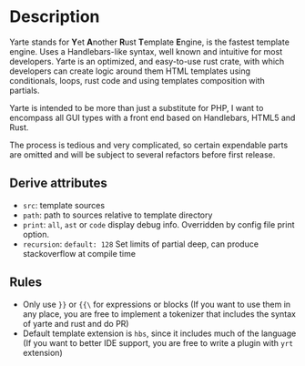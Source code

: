 # Description

Yarte stands for **Y**et **A**nother **R**ust **T**emplate **E**ngine, 
is the fastest template engine. Uses a Handlebars-like syntax, 
well known and intuitive for most developers. Yarte is an optimized, and easy-to-use 
rust crate, with which developers can create logic around them 
HTML templates using conditionals, loops, rust code 
and using templates composition with partials.

Yarte is intended to be more than just a substitute for PHP, I want to encompass 
all GUI types with a front end based on Handlebars, HTML5 and Rust.

The process is tedious and very complicated, so certain expendable parts are omitted 
and will be subject to several refactors before first release.

## Derive attributes
- `src`: template sources
- `path`: path to sources relative to template directory
- `print`: `all`, `ast` or `code` display debug info. Overridden by config file print option.
- `recursion`: `default: 128` Set limits of partial deep, can produce stackoverflow at compile time

## Rules
- Only use `}}` or `{{\` for expressions or blocks (If you want to use them in any place, you are free to implement a tokenizer that includes the syntax of yarte and rust and do PR)
- Default template extension is `hbs`, since it includes much of the language (If you want to better IDE support, you are free to write a plugin with `yrt` extension)
